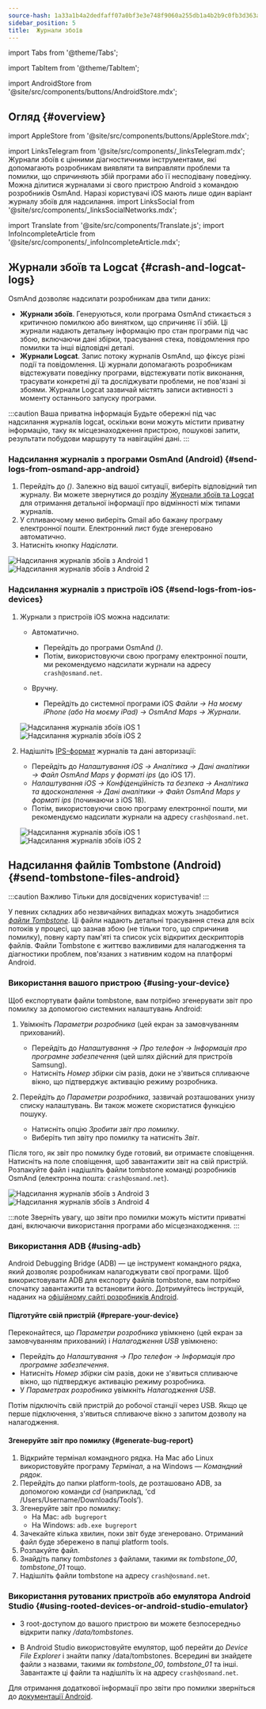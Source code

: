 ```yaml
---
source-hash: 1a33a1b4a2dedfaff07a0bf3e3e748f9060a255db1a4b2b9c0fb3d363a38cdf0
sidebar_position: 5
title:  Журнали збоїв
---
```


import Tabs from '@theme/Tabs';

import TabItem from '@theme/TabItem';

import AndroidStore from '@site/src/components/buttons/AndroidStore.mdx';
## Огляд {#overview}
import AppleStore from '@site/src/components/buttons/AppleStore.mdx';

import LinksTelegram from '@site/src/components/_linksTelegram.mdx';
Журнали збоїв є цінними діагностичними інструментами, які допомагають розробникам виявляти та виправляти проблеми та помилки, що спричиняють збій програми або її несподівану поведінку. Можна ділитися журналами зі свого пристрою Android з командою розробників OsmAnd. Наразі користувачі iOS мають лише один варіант журналу збоїв для надсилання.
import LinksSocial from '@site/src/components/_linksSocialNetworks.mdx';

import Translate from '@site/src/components/Translate.js';
import InfoIncompleteArticle from '@site/src/components/_infoIncompleteArticle.mdx';

## Журнали збоїв та Logcat {#crash-and-logcat-logs}

OsmAnd дозволяє надсилати розробникам два типи даних:

- **Журнали збоїв**. Генеруються, коли програма OsmAnd стикається з критичною помилкою або винятком, що спричиняє її збій. Ці журнали надають детальну інформацію про стан програми під час збою, включаючи дані збірки, трасування стека, повідомлення про помилки та інші відповідні деталі.
- **Журнали Logcat**. Запис потоку журналів OsmAnd, що фіксує різні події та повідомлення. Ці журнали допомагають розробникам відстежувати поведінку програми, відстежувати потік виконання, трасувати конкретні дії та досліджувати проблеми, не пов'язані зі збоями. Журнали Logcat зазвичай містять записи активності з моменту останнього запуску програми.

:::caution Ваша приватна інформація
Будьте обережні під час надсилання журналів logcat, оскільки вони можуть містити приватну інформацію, таку як місцезнаходження пристрою, пошукові запити, результати побудови маршруту та навігаційні дані.
:::


### Надсилання журналів з програми OsmAnd (Android) {#send-logs-from-osmand-app-android}

1. Перейдіть до *<Translate android="true" ids="shared_string_menu,shared_string_help,send_crash_log"/> (<Translate android="true" ids="send_logcat_log"/>)*. Залежно від вашої ситуації, виберіть відповідний тип журналу. Ви можете звернутися до розділу [Журнали збоїв та Logcat](#crash-and-logcat-logs) для отримання детальної інформації про відмінності між типами журналів.
2. У спливаючому меню виберіть Gmail або бажану програму електронної пошти. Електронний лист буде згенеровано автоматично.
3. Натисніть кнопку *Надіслати*.

![Надсилання журналів збоїв з Android 1](@site/static/img/troubleshooting/send_logs_andr_5.png)  ![Надсилання журналів збоїв з Android 2](@site/static/img/troubleshooting/send_logs_andr_2.png)


### Надсилання журналів з пристроїв iOS {#send-logs-from-ios-devices}

1. Журнали з пристроїв iOS можна надсилати:

    - Автоматично.
        - Перейдіть до програми OsmAnd *<Translate ios="true" ids="shared_string_menu,shared_string_help,report_an_issues"/> (<Translate ios="true" ids="send_log"/>)*.  
        - Потім, використовуючи свою програму електронної пошти, ми рекомендуємо надсилати журнали на адресу `crash@osmand.net`.

    - Вручну.
        - Перейдіть до системної програми iOS *Файли → На моєму iPhone (або На моєму iPad) → OsmAnd Maps → Журнали*.

    ![Надсилання журналів збоїв iOS 1](@site/static/img/troubleshooting/send_logs_ios_1.png)  ![Надсилання журналів збоїв iOS 2](@site/static/img/troubleshooting/send_logs_ios_2.png)

2. Надішліть [IPS-формат](https://docs.fileformat.com/misc/ips/#formats-for-ios-analytics-data) журналів та дані авторизації:
    - Перейдіть до *Налаштування iOS → Аналітика → Дані аналітики → Файл OsmAnd Maps у форматі ips* (до iOS 17).
    - *Налаштування iOS → Конфіденційність та безпека → Аналітика та вдосконалення → Дані аналітики → Файл OsmAnd Maps у форматі ips* (починаючи з iOS 18).
    - Потім, використовуючи свою програму електронної пошти, ми рекомендуємо надсилати журнали на адресу `crash@osmand.net`.

    ![Надсилання журналів збоїв iOS 1](@site/static/img/troubleshooting/send_log_ios.png)  ![Надсилання журналів збоїв iOS 2](@site/static/img/troubleshooting/log_1_ios.png)


## Надсилання файлів Tombstone (Android) {#send-tombstone-files-android}

:::caution Важливо
Тільки для досвідчених користувачів!
:::

У певних складних або незвичайних випадках можуть знадобитися *[файли Tombstone](https://source.android.com/docs/core/tests/debug)*. Ці файли надають детальні трасування стека для всіх потоків у процесі, що зазнав збою (не тільки того, що спричинив помилку), повну карту пам'яті та список усіх відкритих дескрипторів файлів. Файли Tombstone є життєво важливими для налагодження та діагностики проблем, пов'язаних з нативним кодом на платформі Android.


### Використання вашого пристрою {#using-your-device}

Щоб експортувати файли tombstone, вам потрібно згенерувати звіт про помилку за допомогою системних налаштувань Android:

1. Увімкніть *Параметри розробника* (цей екран за замовчуванням прихований).
    - Перейдіть до *Налаштування → Про телефон → Інформація про програмне забезпечення* (цей шлях дійсний для пристроїв Samsung).
    - Натисніть *Номер збірки* сім разів, доки не з'явиться спливаюче вікно, що підтверджує активацію режиму розробника.

2. Перейдіть до *Параметри розробника*, зазвичай розташованих унизу списку налаштувань. Ви також можете скористатися функцією пошуку.
    - Натисніть опцію *Зробити звіт про помилку*.
    - Виберіть тип звіту про помилку та натисніть *Звіт*.
  
Після того, як звіт про помилку буде готовий, ви отримаєте сповіщення. Натисніть на поле сповіщення, щоб завантажити звіт на свій пристрій. Розпакуйте файл і надішліть файли tombstone команді розробників OsmAnd (електронна пошта: `crash@osmand.net`).

![Надсилання журналів збоїв з Android 3](@site/static/img/troubleshooting/send_logs_andr_3.png)  ![Надсилання журналів збоїв з Android 4](@site/static/img/troubleshooting/send_logs_andr_4.png)

:::note
Зверніть увагу, що звіти про помилки можуть містити приватні дані, включаючи використання програми або місцезнаходження.
:::

### Використання ADB {#using-adb}

Android Debugging Bridge (ADB) — це інструмент командного рядка, який дозволяє розробникам налагоджувати свої програми. Щоб використовувати ADB для експорту файлів tombstone, вам потрібно спочатку завантажити та встановити його. Дотримуйтесь інструкцій, наданих на [офіційному сайті розробників Android](https://developer.android.com/tools/releases/platform-tools).

#### Підготуйте свій пристрій {#prepare-your-device}

Переконайтеся, що *Параметри розробника* увімкнено (цей екран за замовчуванням прихований) і *Налагодження USB* увімкнено:

- Перейдіть до *Налаштування → Про телефон → Інформація про програмне забезпечення*.
- Натисніть *Номер збірки* сім разів, доки не з'явиться спливаюче вікно, що підтверджує активацію режиму розробника.
- У *Параметрах розробника* увімкніть *Налагодження USB*.

Потім підключіть свій пристрій до робочої станції через USB. Якщо це перше підключення, з'явиться спливаюче вікно з запитом дозволу на налагодження.

#### Згенеруйте звіт про помилку {#generate-bug-report}

1. Відкрийте термінал командного рядка. На Mac або Linux використовуйте програму *Термінал*, а на Windows — *Командний рядок*.
2. Перейдіть до папки platform-tools, де розташовано ADB, за допомогою команди *cd* (наприклад, ‘cd /Users/Username/Downloads/Tools’).
3. Згенеруйте звіт про помилку:
   - На Mac: ```adb bugreport```
   - На Windows: ```adb.exe bugreport```
4. Зачекайте кілька хвилин, поки звіт буде згенеровано. Отриманий файл буде збережено в папці platform tools.
5. Розпакуйте файл.
6. Знайдіть папку *tombstones* з файлами, такими як *tombstone_00*, *tombstone_01* тощо.
7. Надішліть файли tombstone на адресу `crash@osmand.net`.

<!--
* Open the terminal and call the command:  
```adb bugreport ./output.zip```  
where output.zip is the name of the result file  

* Unzip the result file:  
```unzip file.zip -d destination_folder```  

* Find tombstones folder:  
```cd FS/data/tombstones```
Where you find files like  -->

### Використання рутованих пристроїв або емулятора Android Studio {#using-rooted-devices-or-android-studio-emulator}

- З root-доступом до вашого пристрою ви можете безпосередньо відкрити папку */data/tombstones*.  

- В Android Studio використовуйте емулятор, щоб перейти до *Device File Explorer* і знайти папку /data/tombstones. Всередині ви знайдете файли з назвами, такими як *tombstone_00*, *tombstone_01* та інші. Завантажте ці файли та надішліть їх на адресу `crash@osmand.net`.

Для отримання додаткової інформації про звіти про помилки зверніться до [документації Android](https://developer.android.com/studio/debug/bug-report).